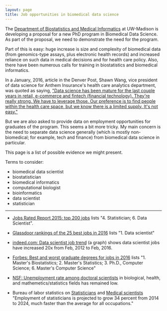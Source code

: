 ```yaml
---
layout: page
title: Job opportunities in biomedical data science
---
```


The
[Department of Biostatistics and Medical Informatics](https://www.biostat.wisc.edu)
at UW-Madison is developing a proposal for a new PhD program in
Biomedical Data Science. As part of the proposal, we need to
demonstrate the need for the program.

Part of this is easy: huge increase is size and complexity of
biomedical data (from genomics-type assays, plus electronic health
records) and increased reliance on such data in medical decisions and
for health care policy. Also, there have been numerous calls for
training in biostatistics and biomedical informatics.

In a January, 2016, article in the Denver Post, Shawn Wang, vice president of data science for
Anthem Insurance's health care analytics department, was quoted as
saying,
["Data science has been mature for the last couple years in retail, e-commerce and fintech (financial technology). They're really strong. We have to leverage those. Our preference is to find people within the health care space, but we know there is a limited supply. It's not easy."](http://www.denverpost.com/business/ci_29451303/invasion-data-scientists-hot-job-2016-expands-beyond)


But we are also asked to provide data on employment opportunities for
graduates of the program. This seems a bit more tricky. My main
concern is the need to separate data science generally (which is
mostly non-biomedical; for example, tech and finance) from biomedical
data science in particular.

This page is a list of possible evidence we might present.

Terms to consider:

- biomedical data scientist
- biostatistician
- biomedical informatics
- computational biologist
- bioinformatics
- data scientist
- statistician

---

- [Jobs Rated Report 2015: top 200 jobs](http://www.careercast.com/jobs-rated/jobs-rated-report-2015-ranking-top-200-jobs)
lists "4. Statistician; 6. Data Scientist".

- [Glassdoor rankings of the 25 best jobs in 2016](https://www.glassdoor.com/Best-Jobs-in-America-LST_KQ0,20.htm)
lists "1. Data scientist"

- [indeed.com: Data scientist job trend](http://www.indeed.com/jobtrends/%22data%20scientist%22.html)
(a graph) shows data scientist jobs have increased 20x from Feb, 2012
to Feb, 2016.

- [Forbes: Best and worst graduate degrees for jobs in 2016](http://fortune.com/2016/03/21/best-worst-graduate-degrees-jobs-2016/)
lists "1. Master's Biostatistics; 2. Master's Statistics; 3. Ph.D.,
Computer Science; 6. Master's Computer Science"

- [NSF: Unemployment rate among doctoral scientists](http://www.nsf.gov/statistics/infbrief/nsf14310/)
in biological, health, and mathemetics/statistics fields has remained
low.

- Bureau of labor statistics on [Statisticians](http://www.bls.gov/ooh/math/statisticians.htm)
and [Medical scientists](http://www.bls.gov/ooh/life-physical-and-social-science/medical-scientists.htm)
"Employment of statisticians is projected to grow 34 percent from 2014
to 2024, much faster than the average for all occupations."
